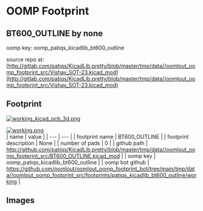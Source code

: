 # OOMP Footprint  
## BT600_OUTLINE  by none  
  
oomp key: oomp_patiqs_kicadlib_bt600_outline  
  
source repo at: [http://gitlab.com/patiqs/KicadLib.pretty/blob/master/tmp/data//oomlout_oomp_footprint_src/Vishay_SOT-23.kicad_mod](http://gitlab.com/patiqs/KicadLib.pretty/blob/master/tmp/data//oomlout_oomp_footprint_src/Vishay_SOT-23.kicad_mod)  
## Footprint  
  
[![working_kicad_pcb_3d.png](working_kicad_pcb_3d_600.png)](working_kicad_pcb_3d.png)  
  
[![working.png](working_600.png)](working.png)  
| name | value | 
| --- | --- | 
| footprint name | BT600_OUTLINE | 
| footprint description | None | 
| number of pads | 0 | 
| github path | http://github.com/patiqs/KicadLib.pretty/blob/master/tmp/data//oomlout_oomp_footprint_src/BT600_OUTLINE.kicad_mod | 
| oomp key | oomp_patiqs_kicadlib_bt600_outline | 
| oomp bot github | https://github.com/oomlout/oomlout_oomp_footprint_bot/tree/main/tmp/data//oomlout_oomp_footprint_src/footprints/patiqs_kicadlib_bt600_outline/working | 
## Images  
